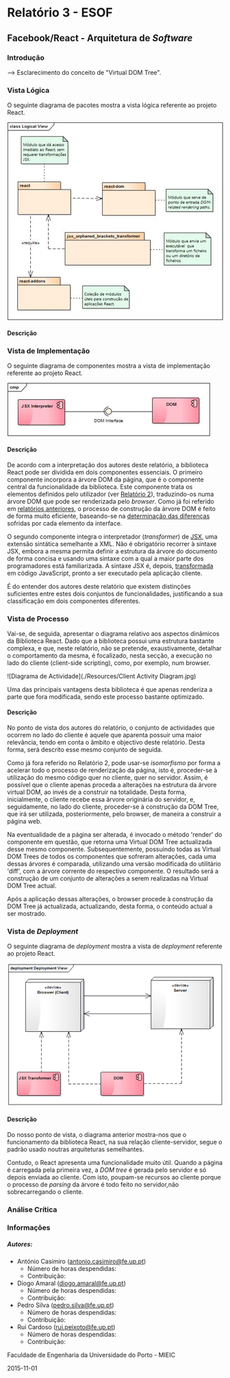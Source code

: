 ﻿# Relatório 3 - ESOF
## Facebook/React - Arquitetura de *Software*

### <a name="introducao"></a>Introdução

--> Esclarecimento do conceito de "Virtual DOM Tree".




### <a name="logica"></a>Vista Lógica

O seguinte diagrama de pacotes mostra a vista lógica referente ao projeto React.

![Diagrama de Pacotes](./Resources/package_diagram.jpg)

#### <a name="descricao-logica"></a>Descrição

### <a name="implementacao"></a>Vista de Implementação

O seguinte diagrama de componentes mostra a vista de implementação referente ao projeto React.

![Diagrama de Componentes](./Resources/component_diagram.jpg)

#### <a name="descricao-implementacao"></a>Descrição

De acordo com a interpretação dos autores deste relatório, a biblioteca React pode ser dividida em dois componentes essenciais. O primeiro componente incorpora a árvore DOM da página, que é o componente central da funcionalidade da biblioteca. Este componente trata os elementos definidos pelo utilizador (ver [Relatório 2](./Relatorio_2.md#casos-de-uso)), traduzindo-os numa árvore DOM que pode ser renderizada pelo *browser*. Como já foi referido em [relatórios anteriores](./Relatorio_2.md#isomorfismo-server-side-rendering), o processo de construção da árvore DOM é feito de forma muito eficiente, baseando-se na [determinação das diferenças](https://facebook.github.io/react/blog/2013/06/05/why-react.html#reactive-updates-are-dead-simple.) sofridas por cada elemento da interface.

O segundo componente integra o interpretador (*transformer*) de [JSX](https://facebook.github.io/react/docs/jsx-in-depth.html), uma extensão sintática semelhante a XML. Não é obrigatório recorrer à sintaxe JSX, embora a mesma permita definir a estrutura da árvore do documento de forma concisa e usando uma sintaxe com a qual a maior parte dos programadores está familiarizada. A sintaxe JSX é, depois, [transformada](https://facebook.github.io/react/docs/jsx-in-depth.html#the-transform) em código JavaScript, pronto a ser executado pela aplicação cliente.

É do entender dos autores deste relatório que existem distinções suficientes entre estes dois conjuntos de funcionalidades, justificando a sua classificação em dois componentes diferentes.

### <a name="processo"></a>Vista de Processo



Vai-se, de seguida, apresentar o diagrama relativo aos aspectos dinâmicos da Biblioteca React. Dado que a biblioteca possui uma estrutura bastante complexa, e que, neste relatório, não se pretende, exaustivamente, detalhar o comportamento da mesma, é focalizado, nesta secção, a execução no lado do cliente (client-side scripting), como, por exemplo, num browser.


![Diagrama de Actividade](./Resources/Client Activity Diagram.jpg)

Uma das principais vantagens desta biblioteca é que apenas renderiza a parte que fora modificada, sendo este processo bastante optimizado.

#### <a name="descricao-processo"></a>Descrição

No ponto de vista dos autores do relatório, o conjunto de actividades que ocorrem no lado do cliente é aquele que aparenta possuir uma maior relevância, tendo em conta o âmbito e objectivo deste relatório. Desta forma, será descrito esse mesmo conjunto de seguida. 

Como já fora referido no Relatório 2, pode usar-se *isomorfismo* por forma a acelerar todo o processo de renderização da página, isto é, proceder-se à utilização do mesmo código quer no cliente, quer no servidor. Assim, é possível que o cliente apenas proceda a alterações na estrutura da árvore virtual DOM, ao invés de a construir na totalidade. 
Desta forma, inicialmente, o cliente recebe essa árvore originária do servidor, e, seguidamente, no lado do cliente, proceder-se à construção da DOM Tree, que irá ser utilizada, posteriormente, pelo browser, de maneira a construir a página web.

Na eventualidade de a página ser alterada, é invocado o método 'render' do componente em questão, que retorna uma Virtual DOM Tree actualizada desse mesmo componente. Subsequentemente, possuindo todas as Virtual DOM Trees de todos os componentes que sofreram alterações, cada uma dessas árvores é comparada, utilizando uma versão modificada do utilitário 'diff', com a árvore corrente do respectivo componente. O resultado será a construção de um conjunto de alterações a serem realizadas na Virtual DOM Tree actual.

Após a aplicação dessas alterações, o browser procede à construção da DOM Tree já actualizada, actualizando, desta forma, o conteúdo actual a ser mostrado.




### <a name="deployment"></a>Vista de *Deployment*

O seguinte diagrama de *deployment* mostra a vista de *deployment* referente ao projeto React.

![Diagrama de Deployment](./Resources/Deployment_View.png)

#### <a name="descricao-deployment"></a>Descrição
Do nosso ponto de vista, o diagrama anterior mostra-nos que o funcionamento da biblioteca React, na sua relação cliente-servidor, segue o padrão usado noutras arquiteturas semelhantes.

Contudo, o React apresenta uma funcionalidade muito útil. Quando a página é carregada pela primeira vez, a *DOM tree* é gerada pelo servidor e só depois enviada ao cliente. Com isto, poupam-se recursos ao cliente porque o processo de *parsing* da árvore é todo feito no servidor,não sobrecarregando o cliente.

### <a name="analise"></a>Análise Crítica

### <a name="info"></a>Informações

##### Autores:

* António Casimiro (antonio.casimiro@fe.up.pt)
	* Número de horas despendidas: 
	* Contribuição: 
* Diogo Amaral (diogo.amaral@fe.up.pt)
	* Número de horas despendidas: 
	* Contribuição: 
* Pedro Silva (pedro.silva@fe.up.pt)
	* Número de horas despendidas: 
	* Contribuição: 
* Rui Cardoso (rui.peixoto@fe.up.pt)
	* Número de horas despendidas: 
	* Contribuição: 

Faculdade de Engenharia da Universidade do Porto - MIEIC

2015-11-01
